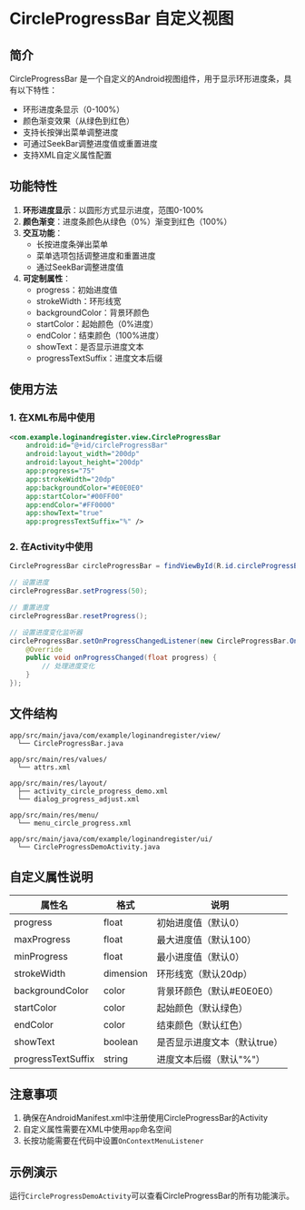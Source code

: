# CircleProgressBar 自定义视图

## 简介
CircleProgressBar 是一个自定义的Android视图组件，用于显示环形进度条，具有以下特性：
- 环形进度条显示（0-100%）
- 颜色渐变效果（从绿色到红色）
- 支持长按弹出菜单调整进度
- 可通过SeekBar调整进度值或重置进度
- 支持XML自定义属性配置

## 功能特性
1. **环形进度显示**：以圆形方式显示进度，范围0-100%
2. **颜色渐变**：进度条颜色从绿色（0%）渐变到红色（100%）
3. **交互功能**：
   - 长按进度条弹出菜单
   - 菜单选项包括调整进度和重置进度
   - 通过SeekBar调整进度值
4. **可定制属性**：
   - progress：初始进度值
   - strokeWidth：环形线宽
   - backgroundColor：背景环颜色
   - startColor：起始颜色（0%进度）
   - endColor：结束颜色（100%进度）
   - showText：是否显示进度文本
   - progressTextSuffix：进度文本后缀

## 使用方法

### 1. 在XML布局中使用
```xml
<com.example.loginandregister.view.CircleProgressBar
    android:id="@+id/circleProgressBar"
    android:layout_width="200dp"
    android:layout_height="200dp"
    app:progress="75"
    app:strokeWidth="20dp"
    app:backgroundColor="#E0E0E0"
    app:startColor="#00FF00"
    app:endColor="#FF0000"
    app:showText="true"
    app:progressTextSuffix="%" />
```

### 2. 在Activity中使用
```java
CircleProgressBar circleProgressBar = findViewById(R.id.circleProgressBar);

// 设置进度
circleProgressBar.setProgress(50);

// 重置进度
circleProgressBar.resetProgress();

// 设置进度变化监听器
circleProgressBar.setOnProgressChangedListener(new CircleProgressBar.OnProgressChangedListener() {
    @Override
    public void onProgressChanged(float progress) {
        // 处理进度变化
    }
});
```

## 文件结构
```
app/src/main/java/com/example/loginandregister/view/
  └── CircleProgressBar.java

app/src/main/res/values/
  └── attrs.xml

app/src/main/res/layout/
  ├── activity_circle_progress_demo.xml
  └── dialog_progress_adjust.xml

app/src/main/res/menu/
  └── menu_circle_progress.xml

app/src/main/java/com/example/loginandregister/ui/
  └── CircleProgressDemoActivity.java
```

## 自定义属性说明
| 属性名 | 格式 | 说明 |
|--------|------|------|
| progress | float | 初始进度值（默认0） |
| maxProgress | float | 最大进度值（默认100） |
| minProgress | float | 最小进度值（默认0） |
| strokeWidth | dimension | 环形线宽（默认20dp） |
| backgroundColor | color | 背景环颜色（默认#E0E0E0） |
| startColor | color | 起始颜色（默认绿色） |
| endColor | color | 结束颜色（默认红色） |
| showText | boolean | 是否显示进度文本（默认true） |
| progressTextSuffix | string | 进度文本后缀（默认"%"） |

## 注意事项
1. 确保在AndroidManifest.xml中注册使用CircleProgressBar的Activity
2. 自定义属性需要在XML中使用`app`命名空间
3. 长按功能需要在代码中设置`OnContextMenuListener`

## 示例演示
运行`CircleProgressDemoActivity`可以查看CircleProgressBar的所有功能演示。
